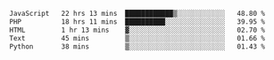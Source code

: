 <!--START_SECTION:waka-->

```txt
JavaScript   22 hrs 13 mins  ████████████▒░░░░░░░░░░░░   48.80 %
PHP          18 hrs 11 mins  ██████████░░░░░░░░░░░░░░░   39.95 %
HTML         1 hr 13 mins    ▓░░░░░░░░░░░░░░░░░░░░░░░░   02.70 %
Text         45 mins         ▒░░░░░░░░░░░░░░░░░░░░░░░░   01.66 %
Python       38 mins         ▒░░░░░░░░░░░░░░░░░░░░░░░░   01.43 %
```

<!--END_SECTION:waka-->
